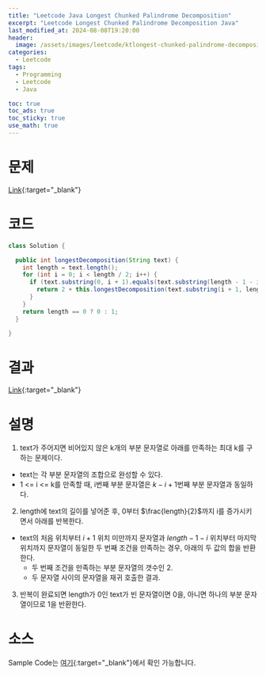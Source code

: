 ```yaml
---
title: "Leetcode Java Longest Chunked Palindrome Decomposition"
excerpt: "Leetcode Longest Chunked Palindrome Decomposition Java"
last_modified_at: 2024-08-08T19:20:00
header:
  image: /assets/images/leetcode/ktlongest-chunked-palindrome-decomposition.png
categories:
  - Leetcode
tags:
  - Programming
  - Leetcode
  - Java

toc: true
toc_ads: true
toc_sticky: true
use_math: true
---
```

# 문제
[Link](https://leetcode.com/problems/longest-chunked-palindrome-decomposition/){:target="_blank"}

# 코드
```java
class Solution {

  public int longestDecomposition(String text) {
    int length = text.length();
    for (int i = 0; i < length / 2; i++) {
      if (text.substring(0, i + 1).equals(text.substring(length - 1 - i, length))) {
        return 2 + this.longestDecomposition(text.substring(i + 1, length - 1 - i));
      }
    }
    return length == 0 ? 0 : 1;
  }

}
```

# 결과
[Link](https://leetcode.com/problems/longest-chunked-palindrome-decomposition/submissions/1348732394/){:target="_blank"}

# 설명
1. text가 주어지면 비어있지 않은 k개의 부분 문자열로 아래를 만족하는 최대 k를 구하는 문제이다.
- text는 각 부분 문자열의 조합으로 완성할 수 있다.
- 1 <= i <= k를 만족할 때, i번째 부분 문자열은 $k - i + 1$번째 부분 문자열과 동일하다.

2. length에 text의 길이를 넣어준 후, 0부터 $\frac{length}{2}$까지 i를 증가시키면서 아래를 반복한다.
- text의 처음 위치부터 $i + 1$ 위치 미만까지 문자열과 $length - 1 - i$ 위치부터 마지막 위치까지 문자열이 동일한 두 번째 조건을 만족하는 경우, 아래의 두 값의 합을 반환한다.
  - 두 번째 조건을 만족하는 부분 문자열의 갯수인 2.
  - 두 문자열 사이의 문자열을 재귀 호출한 결과.

3. 반복이 완료되면 length가 0인 text가 빈 문자열이면 0을, 아니면 하나의 부분 문자열이므로 1을 반환한다.

# 소스
Sample Code는 [여기](https://github.com/GracefulSoul/leetcode/blob/master/src/main/java/gracefulsoul/problems/LongestChunkedPalindromeDecomposition.java){:target="_blank"}에서 확인 가능합니다.